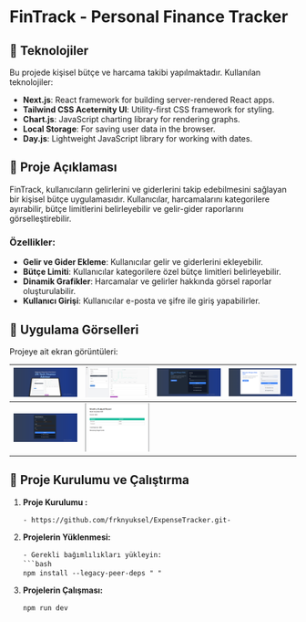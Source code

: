 # FinTrack - Personal Finance Tracker

## 🚀 Teknolojiler

Bu projede kişisel bütçe ve harcama takibi yapılmaktadır. Kullanılan teknolojiler:

- **Next.js**: React framework for building server-rendered React apps.
- **Tailwind CSS Aceternity UI**: Utility-first CSS framework for styling.
- **Chart.js**: JavaScript charting library for rendering graphs.
- **Local Storage**: For saving user data in the browser.
- **Day.js**: Lightweight JavaScript library for working with dates.

## 🚀 Proje Açıklaması

FinTrack, kullanıcıların gelirlerini ve giderlerini takip edebilmesini sağlayan bir kişisel bütçe uygulamasıdır. Kullanıcılar, harcamalarını kategorilere ayırabilir, bütçe limitlerini belirleyebilir ve gelir-gider raporlarını görselleştirebilir.

### Özellikler:
- **Gelir ve Gider Ekleme**: Kullanıcılar gelir ve giderlerini ekleyebilir.
- **Bütçe Limiti**: Kullanıcılar kategorilere özel bütçe limitleri belirleyebilir.
- **Dinamik Grafikler**: Harcamalar ve gelirler hakkında görsel raporlar oluşturulabilir.
- **Kullanıcı Girişi**: Kullanıcılar e-posta ve şifre ile giriş yapabilirler.

## 📸 Uygulama Görselleri

Projeye ait ekran görüntüleri:

| ![1](images/1.png) | ![2](images/2.png) | ![3](images/3.png) | ![4](images/4.png) |
| ------------------ | ------------------ | ------------------ | ------------------ |
| ![5](images/5.png) | ![6](images/6.png) |

## 🚀 Proje Kurulumu ve Çalıştırma

1. **Proje Kurulumu :**
   ```
   - https://github.com/frknyuksel/ExpenseTracker.git-
   ```


2. **Projelerin Yüklenmesi:**
  
     ```
   - Gerekli bağımlılıkları yükleyin:
     ```bash
     npm install --legacy-peer-deps " "
  
     ```
  3. **Projelerin Çalışması:**
     ```   
     npm run dev
  
     ```
